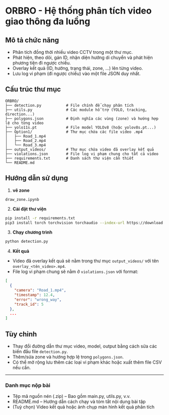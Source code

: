 # ORBRO - Hệ thống phân tích video giao thông đa luồng

## Mô tả chức năng
- Phân tích đồng thời nhiều video CCTV trong một thư mục.
- Phát hiện, theo dõi, gán ID, nhận diện hướng di chuyển và phát hiện phương tiện đi ngược chiều.
- Overlay kết quả (ID, hướng, trạng thái, zone, ...) lên từng video.
- Lưu log vi phạm (đi ngược chiều) vào một file JSON duy nhất.

## Cấu trúc thư mục
```
ORBRO/
├── detection.py           # File chính để chạy phân tích
├── utils.py               # Các module hỗ trợ (YOLO, tracking, direction...)
├── polygons.json          # Định nghĩa các vùng (zone) và hướng hợp lệ cho từng video
├── yolo11s.pt             # File model YOLOv8 (hoặc yolov8s.pt...)
├── Option1/               # Thư mục chứa các file video .mp4
│   ├── Road_1.mp4
│   ├── Road_2.mp4
│   └── Road_3.mp4
├── output_videos/         # Thư mục chứa video đã overlay kết quả
├── violations.json        # File log vi phạm chung cho tất cả video
├── requirements.txt       # Danh sách thư viện cần thiết
└── README.md
```

## Hướng dẫn sử dụng

1. **vẽ zone**
```
draw_zone.ipynb
```
2. **Cài đặt thư viện**
```bash
pip install -r requirements.txt
pip3 install torch torchvision torchaudio --index-url https://download.pytorch.org/whl/cu118
```

3. **Chạy chương trình**
```bash
python detection.py
```

4. **Kết quả**
- Video đã overlay kết quả sẽ nằm trong thư mục `output_videos/` với tên `overlay_<tên_video>.mp4`.
- File log vi phạm chung sẽ nằm ở `violations.json` với format:
```json
[
  {
    "camera": "Road_1.mp4",
    "timestamp": 12.4,
    "error": "wrong_way",
    "track_id": 5
  },
  ...
]
```

## Tùy chỉnh
- Thay đổi đường dẫn thư mục video, model, output bằng cách sửa các biến đầu file `detection.py`.
- Thêm/sửa zone và hướng hợp lệ trong `polygons.json`.
- Có thể mở rộng lưu thêm các loại vi phạm khác hoặc xuất thêm file CSV nếu cần.

---

### **Danh mục nộp bài**

- Tệp mã nguồn nén (.zip) – Bao gồm main.py, utils.py, v.v.
- README.md – Hướng dẫn cách chạy và tóm tắt nội dung bài tập
- (Tuỳ chọn) Video kết quả hoặc ảnh chụp màn hình kết quả phân tích
